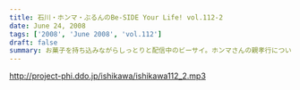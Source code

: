 ```yaml
---
title: 石川・ホンマ・ぶるんのBe-SIDE Your Life! vol.112-2
date: June 24, 2008
tags: ['2008', 'June 2008', 'vol.112']
draft: false
summary: お菓子を持ち込みながらしっとりと配信中のビーサイ。ホンマさんの親孝行については来週、がっちりとお話が聴けるのではないでしょうか。NAMAE
---
```


http://project-phi.ddo.jp/ishikawa/ishikawa112_2.mp3
